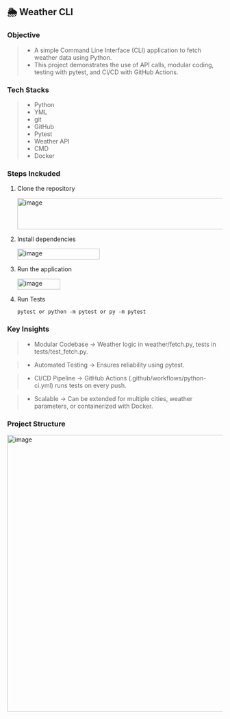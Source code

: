 ## 🌦️ Weather CLI

### Objective

>- A simple Command Line Interface (CLI) application to fetch weather data using Python.
>- This project demonstrates the use of API calls, modular coding, testing with pytest, and CI/CD with GitHub Actions.


### Tech Stacks
>- Python
>- YML
>- git
>- GitHub
>- Pytest
>- Weather API
>- CMD
>- Docker


### Steps Inckuded
1. Clone the repository

   <img width="702" height="73" alt="image" src="https://github.com/user-attachments/assets/4e421b6e-bcc9-4a5a-be26-13129cd9b8bd" />

2. Install dependencies

   <img width="192" height="25" alt="image" src="https://github.com/user-attachments/assets/6209a16f-a7fb-48b3-83fc-75afc9132851" />

3. Run the application

   <img width="100" height="25" alt="image" src="https://github.com/user-attachments/assets/6697707c-c6a2-4851-8c5a-b1d5aa1aa0da" />

4. Run Tests

   `pytest or python -m pytest or py -m pytest`


### Key Insights

>- Modular Codebase → Weather logic in weather/fetch.py, tests in tests/test_fetch.py.

>- Automated Testing → Ensures reliability using pytest.

>- CI/CD Pipeline → GitHub Actions (.github/workflows/python-ci.yml) runs tests on every push.

>- Scalable → Can be extended for multiple cities, weather parameters, or containerized with Docker.


### Project Structure

<img width="1007" height="645" alt="image" src="https://github.com/user-attachments/assets/ac4f903e-a5da-40bf-a739-12cc8ec69b15" />
